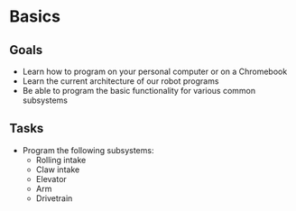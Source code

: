 # Basics

## Goals

- Learn how to program on your personal computer or on a Chromebook
- Learn the current architecture of our robot programs
- Be able to program the basic functionality for various common subsystems

## Tasks

- Program the following subsystems:
  - Rolling intake
  - Claw intake
  - Elevator
  - Arm
  - Drivetrain
